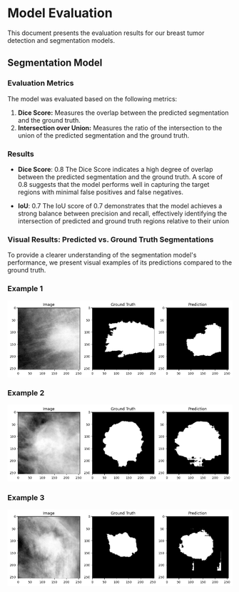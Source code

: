 # Model Evaluation

This document presents the evaluation results for our breast tumor detection and segmentation models.

## Segmentation Model

### Evaluation Metrics

The model was evaluated based on the following metrics:

1. **Dice Score:** Measures the overlap between the predicted segmentation and the ground truth.
2. **Intersection over Union:** Measures the ratio of the intersection to the union of the predicted segmentation and the ground truth.

### Results

- **Dice Score**: 0.8
    The Dice Score indicates a high degree of overlap between the predicted segmentation and the ground truth. A score of 0.8 suggests that the model performs well in capturing the target regions with minimal false positives and false negatives.

- **IoU**: 0.7
    The IoU score of 0.7 demonstrates that the model achieves a strong balance between precision and recall, effectively identifying the intersection of predicted and ground truth regions relative to their union

### Visual Results: Predicted vs. Ground Truth Segmentations

To provide a clearer understanding of the segmentation model's performance, we present visual examples of its predictions compared to the ground truth.

### Example 1

![Example 1](images/seg_ex_1.png)

### Example 2

![Example 2](images/seg_ex_2.png)

### Example 3

![Example 3](images/seg_ex_3.png)
